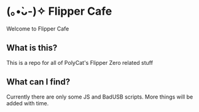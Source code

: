 # (｡•̀ᴗ-)✧ Flipper Cafe

Welcome to Flipper Cafe

## What is this?

This is a repo for all of PolyCat's Flipper Zero related stuff

## What can I find?

Currently there are only some JS and BadUSB scripts. More things will be added with time.
